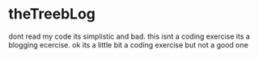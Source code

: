 # theTreebLog
dont read my code its simplistic and bad. this isnt a coding exercise its a blogging ecercise. ok its a little bit a coding exercise but not a good one